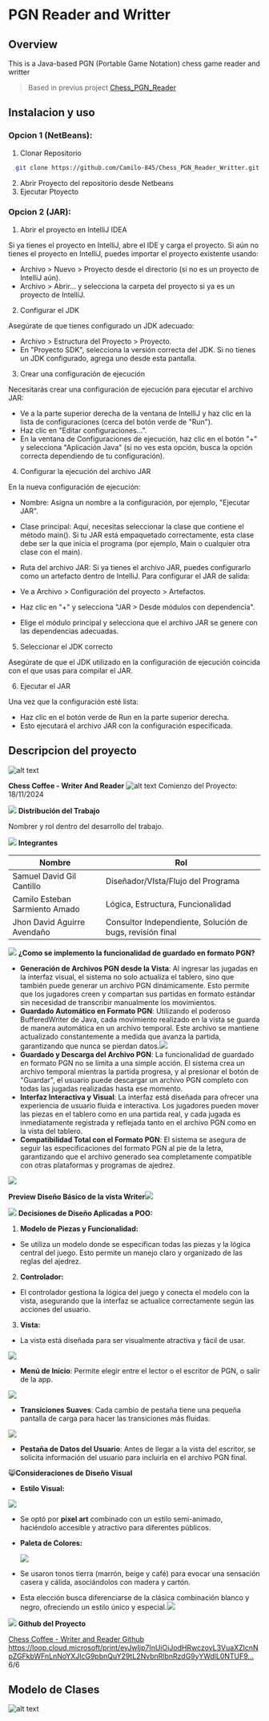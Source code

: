 # PGN Reader and Writter
## Overview
This is a Java-based PGN (Portable Game Notation) chess game reader and writter
> Based in previus project [Chess_PGN_Reader](https://github.com/Camilo-845/Chess_PGN_Reader)

## Instalacion y uso
### Opcion 1 (NetBeans):
1. Clonar Repositorio
```sh
  git clone https://github.com/Camilo-845/Chess_PGN_Reader_Writter.git
```
2. Abrir Proyecto del repositorio desde Netbeans
3. Ejecutar Ptoyecto

### Opcion 2 (JAR):

1. Abrir el proyecto en IntelliJ IDEA

Si ya tienes el proyecto en IntelliJ, abre el IDE y carga el proyecto. Si aún no tienes el proyecto en IntelliJ, puedes importar el proyecto existente usando:

  - Archivo > Nuevo > Proyecto desde el directorio (si no es un proyecto de IntelliJ aún).
  - Archivo > Abrir... y selecciona la carpeta del proyecto si ya es un proyecto de IntelliJ.
2. Configurar el JDK

Asegúrate de que tienes configurado un JDK adecuado:

  - Archivo > Estructura del Proyecto > Proyecto.
  - En "Proyecto SDK", selecciona la versión correcta del JDK. Si no tienes un JDK configurado, agrega uno desde esta pantalla.

3. Crear una configuración de ejecución

Necesitarás crear una configuración de ejecución para ejecutar el archivo JAR:

  - Ve a la parte superior derecha de la ventana de IntelliJ y haz clic en la lista de configuraciones (cerca del botón verde de "Run").
  - Haz clic en "Editar configuraciones...".
  - En la ventana de Configuraciones de ejecución, haz clic en el botón "+" y selecciona "Aplicación Java" (si no ves esta opción, busca la opción correcta dependiendo de tu configuración).

4. Configurar la ejecución del archivo JAR

En la nueva configuración de ejecución:

  - Nombre: Asigna un nombre a la configuración, por ejemplo, "Ejecutar JAR".
  - Clase principal: Aquí, necesitas seleccionar la clase que contiene el método main(). Si tu JAR está empaquetado correctamente, esta clase debe ser la que inicia el programa (por ejemplo, Main o cualquier otra clase con el main).
  - Ruta del archivo JAR: Si ya tienes el archivo JAR, puedes configurarlo como un artefacto dentro de IntelliJ.
  Para configurar el JAR de salida:

  - Ve a Archivo > Configuración del proyecto > Artefactos.
  - Haz clic en "+" y selecciona "JAR > Desde módulos con dependencia".
  - Elige el módulo principal y selecciona que el archivo JAR se genere con las dependencias adecuadas.
5. Seleccionar el JDK correcto

Asegúrate de que el JDK utilizado en la configuración de ejecución coincida con el que usas para compilar el JAR.

6. Ejecutar el JAR

Una vez que la configuración esté lista:

- Haz clic en el botón verde de Run en la parte superior derecha.
- Esto ejecutará el archivo JAR con la configuración especificada.

## Descripcion del proyecto
![alt text](Doc_Images/Aspose.Words.b0324b15-a5ec-4049-ab7d-e3274257500e.001.jpeg)

**Chess Coffee - Writer And Reader**
![alt text](Doc_Images/Aspose.Words.b0324b15-a5ec-4049-ab7d-e3274257500e.002.png)
Comienzo del Proyecto: 18/11/2024

![](Doc_Images/Aspose.Words.b0324b15-a5ec-4049-ab7d-e3274257500e.004.png) **Distribución del Trabajo** 

Nombrer y rol dentro del desarrollo del trabajo. 

![](Doc_Images/Aspose.Words.b0324b15-a5ec-4049-ab7d-e3274257500e.005.png) **Integrantes**

| **Nombre**| **Rol** |
|-----------|-----------|
|   Samuel David Gil Cantillo |   Diseñador/VIsta/Flujo del Programa |
|   Camilo Esteban Sarmiento Amado|   Lógica, Estructura, Funcionalidad  |
|   Jhon David Aguirre Avendaño  |   Consultor Independiente, Solución de bugs, revisión final |


![](Doc_Images/Aspose.Words.b0324b15-a5ec-4049-ab7d-e3274257500e.008.png) **¿Como se implemento la funcionalidad de guardado en formato PGN?**

- **Generación de Archivos PGN desde la Vista**: Al ingresar las jugadas en la interfaz visual, el sistema no solo actualiza el tablero, sino que también puede generar un archivo PGN dinámicamente. Esto permite que los jugadores creen y compartan sus partidas en formato estándar sin necesidad de transcribir manualmente los movimientos.
- **Guardado Automático en Formato PGN**: Utilizando el poderoso  BufferedWriter de Java, cada movimiento realizado en la vista se guarda de manera automática en un archivo temporal. Este archivo se mantiene actualizado constantemente a medida que avanza la partida, garantizando que nunca se pierdan datos.![](Doc_Images/Aspose.Words.b0324b15-a5ec-4049-ab7d-e3274257500e.009.png)
- **Guardado y Descarga del Archivo PGN**: La funcionalidad de guardado en formato PGN no se limita a una simple acción. El sistema crea un archivo temporal mientras la partida progresa, y al presionar el botón de "Guardar", el usuario puede descargar un archivo PGN completo con todas las jugadas realizadas hasta ese momento. 
- **Interfaz Interactiva y Visual**: La interfaz está diseñada para ofrecer una experiencia de usuario fluida e interactiva. Los jugadores pueden mover las piezas en el tablero como en una partida real, y cada jugada es inmediatamente registrada y reflejada tanto en el archivo PGN como en la vista del tablero.
- **Compatibilidad Total con el Formato PGN**: El sistema se asegura de seguir las especificaciones del formato PGN al pie de la letra, garantizando que el archivo generado sea completamente compatible con otras plataformas y programas de ajedrez.

![](Doc_Images/Aspose.Words.b0324b15-a5ec-4049-ab7d-e3274257500e.010.jpeg)

**Preview Diseño Básico de la vista Writer![](Doc_Images/Aspose.Words.b0324b15-a5ec-4049-ab7d-e3274257500e.011.png)**

![](Doc_Images/Aspose.Words.b0324b15-a5ec-4049-ab7d-e3274257500e.012.png) **Decisiones de Diseño Aplicadas a POO:**

1. **Modelo de Piezas y Funcionalidad:**
- Se utiliza un modelo donde se especifican todas las piezas y la lógica central del juego. Esto permite un manejo claro y organizado de las reglas del ajedrez.
2. **Controlador:**
- El controlador gestiona la lógica del juego y conecta el modelo con la vista, asegurando que la interfaz se actualice correctamente según las acciones del usuario.
3. **Vista:**
- La vista está diseñada para ser visualmente atractiva y fácil de usar. 

![](Doc_Images/Aspose.Words.b0324b15-a5ec-4049-ab7d-e3274257500e.013.jpeg)

- **Menú de Inicio**: Permite elegir entre el lector o el escritor de PGN, o salir de la app.

![](Doc_Images/Aspose.Words.b0324b15-a5ec-4049-ab7d-e3274257500e.014.jpeg)

- **Transiciones Suaves**: Cada cambio de pestaña tiene una pequeña pantalla de carga para hacer las transiciones más fluidas.

![](Doc_Images/Aspose.Words.b0324b15-a5ec-4049-ab7d-e3274257500e.015.jpeg)

- **Pestaña de Datos del Usuario**: Antes de llegar a la vista del escritor, se solicita información del usuario para incluirla en el archivo PGN final.

😸**Consideraciones de Diseño Visual**

- **Estilo Visual:**

![](Doc_Images/Aspose.Words.b0324b15-a5ec-4049-ab7d-e3274257500e.017.jpeg)

- Se optó por **pixel art** combinado con un estilo semi-animado, haciéndolo accesible y atractivo para diferentes públicos.
- **Paleta de Colores:**

  ![](Doc_Images/Aspose.Words.b0324b15-a5ec-4049-ab7d-e3274257500e.018.png)

- Se usaron tonos tierra (marrón, beige y café) para evocar una sensación casera y cálida, asociándolos con madera y cartón.
- Esta elección busca diferenciarse de la clásica combinación blanco y negro, ofreciendo un estilo único y especial.![](Doc_Images/Aspose.Words.b0324b15-a5ec-4049-ab7d-e3274257500e.019.png)

![](Doc_Images/Aspose.Words.b0324b15-a5ec-4049-ab7d-e3274257500e.020.png) **Github del Proyecto** 

[Chess Coffee - Writer and Reader Github](https://github.com/Camilo-845/Chess_PGN_Reader_Writter)
https://loop.cloud.microsoft/print/eyJwIjp7InUiOiJodHRwczovL3VuaXZlcnNpZGFkbWFnLnNoYXJlcG9pbnQuY29tL2NvbnRlbnRzdG9yYWdlL0NTUF9… 6/6

## Modelo de Clases
![alt text](./Doc_Images/image.png)
